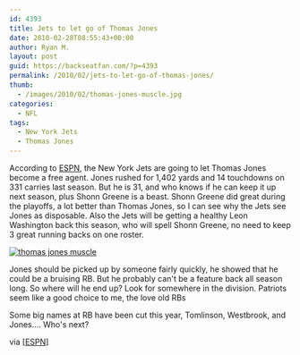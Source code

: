 ```yaml
---
id: 4393
title: Jets to let go of Thomas Jones
date: 2010-02-28T08:55:43+00:00
author: Ryan M.
layout: post
guid: https://backseatfan.com/?p=4393
permalink: /2010/02/jets-to-let-go-of-thomas-jones/
thumb:
  - /images/2010/02/thomas-jones-muscle.jpg
categories:
  - NFL
tags:
  - New York Jets
  - Thomas Jones
---
```


<div class="entry">
  <p>
    According to <a href="http://sports.espn.go.com/nfl/news/story?id=4952941">ESPN</a>, the New York Jets are going to let Thomas Jones become a free agent. Jones rushed for 1,402 yards and 14 touchdowns on 331 carries last season. But he is 31, and who knows if he can keep it up next season, plus Shonn Greene is a beast. Shonn Greene did great during the playoffs, a lot better than Thomas Jones, so I can see why the Jets see Jones as disposable. Also the Jets will be getting a healthy Leon Washington back this season, who will spell Shonn Greene, no need to keep 3 great running backs on one roster.
  </p>

  <p>
    <a href="/images/2010/02/thomas-jones-muscle.jpg"><img class="aligncenter size-full wp-image-4394" title="thomas jones muscle" src="/images/2010/02/thomas-jones-muscle.jpg" alt="thomas jones muscle" width="320" height="240" srcset="/images/2010/02/thomas-jones-muscle.jpg 320w, /images/2010/02/thomas-jones-muscle-300x225.jpg 300w" sizes="(max-width: 320px) 100vw, 320px" /></a>
  </p>

  <p>
    Jones should be picked up by someone fairly quickly, he showed that he could be a bruising RB. But he probably can't be a feature back all season long. So where will he end up? Look for somewhere in the division. Patriots seem like a good choice to me, the love old RBs
  </p>

  <p>
    Some big names at RB have been cut this year, Tomlinson, Westbrook, and Jones&#8230;. Who's next?
  </p>

  <p>
    via [<a href="http://sports.espn.go.com/nfl/news/story?id=4952941">ESPN</a>]
  </p>
</div>
